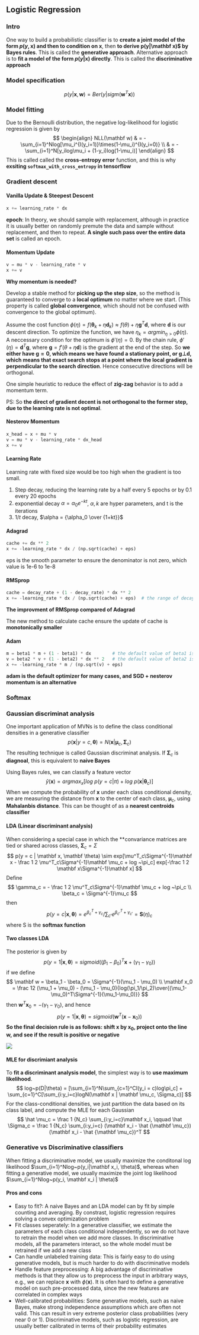 ## Logistic Regression

### Intro

One way to build a probabilistic classifier is to **create a joint model of the form $p(y, \mathbf x)$ and then to condition on $\mathbf x$**, then **to derive p(y|\mathbf x)$ by Bayes rules**. This is called the **generative approach**. Alternative approach is to **fit a model of the form $p(y|\mathbf x)$ directly**. This is called the **discriminative approach**

### Model specification

$$
p(y|\mathbf x, \mathbf w) = Ber(y|sigm(\mathbf w^T \mathbf x))
$$

### Model fitting

Due to the Bernoulli distribution, the negative log-likelihood for logistic regression is given by
$$
\begin{align} NLL(\mathbf w) & = -\sum_{i=1}^Nlog[\mu_i^{I(y_i=1)}\times(1-\mu_i)^{I(y_i=0)} \\ & = -\sum_{i=1}^N[y_ilog\mu_i + (1-y_i)log(1-\mu_i)]
\end{align}
$$
This is called called the **cross-entropy error** function, and this is why **exsiting `softmax_with_cross_entropy` in tensorflow**

### Gradient descent

#### Vanilla Update & Steepest Descent

```python
x += learning_rate * dx
```

**epoch**: In theory, we should sample with replacement, although in practice it is usually better on randomly premute the data and sample without replacement, and then to repeat. **A single such pass over the entire data set** is called an epoch.

#### Momentum Update

```python
v = mu * v - learning_rate * v
x += v
```

**Why momentum is needed?**

Develop a stable method for **picking up the step size**, so the method is guaranteed to converge to a **local optimum** no matter where we start. (This property is called **global convergence**, which should not be confused with convergence to the global optimum). 

Assume the cost function $\phi(\eta) = f(\mathbf  \theta_k + \eta\mathbf d_k) \approx f(\theta) + \eta\mathbf g^T \mathbf d$, where $\mathbf d$ is our descent direction. To optimize the function, we have $\eta_k = argmin_{\eta > 0} \phi(\eta)$. A neccessary condition for the optimum is $\phi'(\eta) = 0$. By the chain rule, $\phi'(\eta) = \mathbf d^T \mathbf g$, where $\mathbf g = f'(\theta + \eta \mathbf d)$ is the gradient at the end of the step. So **we either have $\mathbf g = \mathbf 0$, which means we have found a stationary point, or $\mathbf g \bot \mathbf d$, which means that exact search stops at a point where the local gradient is perpendicular to the search direction**. Hence consecutive directions will be orthogonal.

One simple heuristic to reduce the effect of  **zig-zag** behavior is to add a momentum term. 

PS: So **the direct of gradient decent is not orthogonal to the former step, due to the learning rate is not optimal**.

#### Nesterov Momentum

```python
x_head = x + mu * v
v = mu * v - learning_rate * dx_head
x += v
```

#### Learning Rate

Learning rate with fixed size would be too high when the gradient is too small. 

1. Step decay, reducing the learning rate by a half every 5 epochs or by 0.1 every 20 epochs
2. exponential decay $\alpha = \alpha_0e^{-kt}$, $\alpha, k$ are hyper parameters, and t is the iterations
3. $1 / t$ decay, $\alpha = {\alpha_0 \over {1+kt}}$ 

#### Adagrad

```python
cache += dx ** 2
x += -learning_rate * dx / (np.sqrt(cache) + eps)
```

eps is the smooth parameter to ensure the denominator is not zero, which value is 1e-6 to 1e-8

#### RMSprop

```python
cache = decay_rate + (1 - decay_rate) * dx ** 2
x += -learning_rate * dx / (np.sqrt(cache) + eps)  # the range of decay_rate is [0.9, 0.99, 0.999] 
```

**The improvment of RMSprop compared of Adagrad**

The new method to calculate cache ensure the update of cache is **monotonically smaller**

#### Adam

```python
m = beta1 * m + (1 - beta1) * dx		# the default value of beta1 is 0.9
v = beta2 * v + (1 - beta2) * dx ** 2   # the default value of beta2 is 0.999
x += -learning_rate * m / (np.sqrt(v) + eps)
```

**adam is the default optimizer for many cases, and SGD + nesterov momentum is an alternative**

### Softmax

### Gaussian discriminat analysis

One important application of MVNs is to define the class conditional densities in a generative classifier 
$$
p(\mathbf x | y = c, \mathbf \theta) = N(\mathbf x | \mathbf \mu_c, \mathbf \Sigma_c)
$$
The resulting technique is called Gaussian discriminat analysis. If $\mathbf \Sigma_c$ is **diagnoal**, this is equivalent to **naive Bayes**

Using Bayes rules, we can classify a feature vector
$$
\hat y(\mathbf x) = argmax_x[log~p(y=c|\pi) + log~p(\mathbf x | \mathbf \theta_c)]
$$
When we compute the probability of $\mathbf x$ under each class conditional density, we are measuring the distance from $\mathbf x$ to the center of each class, $\mathbf \mu_c$, using **Mahalanbis distance**. This can be thought of as a **nearest centroids classifier**

#### LDA (Linear discriminant analysis) 

When considering a special case in which the **convariance matrices are tied or shared across classes, $\mathbf \Sigma_c = \Sigma$
$$
p(y = c | \mathbf x, \mathbf \theta) \sim exp[\mu^T_c\Sigma^{-1}\mathbf x - \frac 1 2 \mu^T_c\Sigma^{-1}\mathbf \mu_c + log ~\pi_c] exp[-\frac 1 2 \mathbf x\Sigma^{-1}\mathbf x]
$$
Define
$$
\gamma_c = - \frac 1 2 \mu^T_c\Sigma^{-1}\mathbf \mu_c + log ~\pi_c \\
\beta_c = \Sigma^{-1}\mu_c
$$
then
$$
p(y = c | \mathbf x, \mathbf \theta) = {{e^{\beta_c^T + \gamma_c}} / \sum_{c'}e^{\beta_{c'}^T + \gamma_{c'}}} = \mathbf S(\eta)_c
$$
where S is the **softmax function**

#### Two classes LDA

The posterior is given by
$$
p(y = 1 | \mathbf x, \mathbf \theta) = sigmoid((\beta_1 - \beta_0)^T\mathbf x + (\gamma_1 - \gamma_0))
$$
if we define
$$
\mathbf w = \beta_1 - \beta_0 = \Sigma^{-1}(\mu_1 - \mu_0) \\
\mathbf x_0 = \frac 12 (\mu_1 + \mu_0) - (\mu_1 - \mu_0){log(\pi_1/\pi_2)\over{(\mu_1-\mu_0)^T\Sigma^{-1}(\mu_1-\mu_0)}}
$$
then $\mathbf w^T \mathbf x_0 = -(\gamma_1 - \gamma_0)$, and hence
$$
p(y = 1 | \mathbf x, \mathbf \theta) = sigmoid(\mathbf w^T(\mathbf x - \mathbf x_0))
$$
**So the final decision rule is as follows: shift $\mathbf x$ by $\mathbf x_0$, project onto the line $\mathbf w$, and see if the result is positive or negative**

![](/assets/LDA.png)

#### MLE for discrimiant analysis

To **fit a discriminant analysis model**, the simplest way is to **use maximum likelihood**.
$$
log~p(D|\theta) = [\sum_{i=1}^N\sum_{c=1}^CI(y_i = c)log\pi_c] + \sum_{c=1}^C[\sum_{i:y_i=c}logN(\mathbf x | \mathbf \mu_c, \Sigma_c)]
$$
For the class-conditional densities, we just partition the data based on its class label, and compute the MLE for each Gaussian
$$
\hat \mu_c = \frac 1 {N_c} \sum_{i:y_i=c}\mathbf x_i, \qquad \hat \Sigma_c = \frac 1 {N_c} \sum_{i:y_i=c} (\mathbf x_i - \hat {\mathbf \mu_c})(\mathbf x_i - \hat {\mathbf \mu_c})^T
$$

### Generative vs Discriminative classifiers 

When fitting a discriminative model, we usually maximize the conditonal log likelihood $\sum_{i=1}^Nlog~p(y_i|\mathbf x_i, \theta)$, whereas when fitting a generative model, we usually maximize the joint log likelihood $\sum_{i=1}^Nlog~p(y_i, \mathbf x_i | \theta)$

#### Pros and cons

* Easy to fit?: A naive Bayes and an LDA model can by fit by simple counting and averaging. By constrast, logistic regression requires solving a convex optimization problem
* Fit classes seperately: In a generative classifier, we estimate the parameters of each class conditional independently, so we do not have to retrain the model when we add more classes. In discriminative models, all the parameters interact, so the whole model must be retrained if we add a new class
* Can handle unlabeled training data: This is fairly easy to do using generative models, but is much harder to do with discriminative models
* Handle feature preprocessing: A big advantage of discriminative methods is that they allow us to preprocess the input in arbitrary ways, e.g., we can replace $\mathbf x$ with $\phi(\mathbf x)$. It is ofen hard to define a generative model on such pre-processed data, since the new features are correlated in complex ways
* Well-calibrated probabilities: Some generative models, such as naive Bayes, make strong independence assumptions which are often not valid. This can result in very extreme posterior class probabilities (very near 0 or 1). Discriminative models, such as logistic regression, are usually better calibrated in terms of their probability estimates